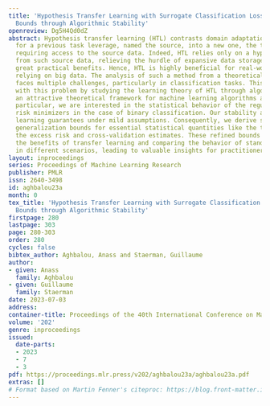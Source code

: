 ```yaml
---
title: 'Hypothesis Transfer Learning with Surrogate Classification Losses: Generalization
  Bounds through Algorithmic Stability'
openreview: Dg5H4Qd0dZ
abstract: Hypothesis transfer learning (HTL) contrasts domain adaptation by allowing
  for a previous task leverage, named the source, into a new one, the target, without
  requiring access to the source data. Indeed, HTL relies only on a hypothesis learnt
  from such source data, relieving the hurdle of expansive data storage and providing
  great practical benefits. Hence, HTL is highly beneficial for real-world applications
  relying on big data. The analysis of such a method from a theoretical perspective
  faces multiple challenges, particularly in classification tasks. This paper deals
  with this problem by studying the learning theory of HTL through algorithmic stability,
  an attractive theoretical framework for machine learning algorithms analysis. In
  particular, we are interested in the statistical behavior of the regularized empirical
  risk minimizers in the case of binary classification. Our stability analysis provides
  learning guarantees under mild assumptions. Consequently, we derive several complexity-free
  generalization bounds for essential statistical quantities like the training error,
  the excess risk and cross-validation estimates. These refined bounds allow understanding
  the benefits of transfer learning and comparing the behavior of standard losses
  in different scenarios, leading to valuable insights for practitioners.
layout: inproceedings
series: Proceedings of Machine Learning Research
publisher: PMLR
issn: 2640-3498
id: aghbalou23a
month: 0
tex_title: 'Hypothesis Transfer Learning with Surrogate Classification Losses: Generalization
  Bounds through Algorithmic Stability'
firstpage: 280
lastpage: 303
page: 280-303
order: 280
cycles: false
bibtex_author: Aghbalou, Anass and Staerman, Guillaume
author:
- given: Anass
  family: Aghbalou
- given: Guillaume
  family: Staerman
date: 2023-07-03
address: 
container-title: Proceedings of the 40th International Conference on Machine Learning
volume: '202'
genre: inproceedings
issued:
  date-parts:
  - 2023
  - 7
  - 3
pdf: https://proceedings.mlr.press/v202/aghbalou23a/aghbalou23a.pdf
extras: []
# Format based on Martin Fenner's citeproc: https://blog.front-matter.io/posts/citeproc-yaml-for-bibliographies/
---
```


